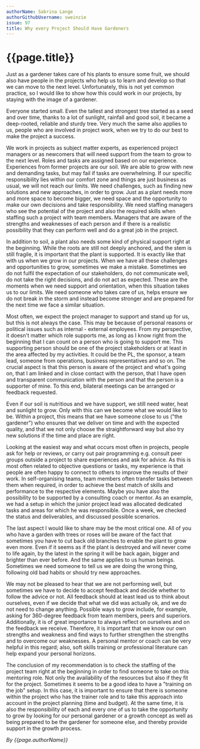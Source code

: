 ```yaml
---
authorName: Sabrina Lange
authorGithubUsername: sweinzie 
issue: 97
title: Why every Project Should Have Gardeners
---
```

# {{page.title}}

Just as a gardener takes care of his plants to ensure some fruit, we should also have people in the projects who help us to learn and develop so that we can move to the next level. Unfortunately, this is not yet common practice, so I would like to show how this could work in our projects, by staying with the image of a gardener.

Everyone started small. Even the tallest and strongest tree started as a seed and over time, thanks to a lot of sunlight, rainfall and good soil, it became a deep-rooted, reliable and sturdy tree. Very much the same also applies to us, people who are involved in project work, when we try to do our best to make the project a success.

We work in projects as subject matter experts, as experienced project managers or as newcomers that will need support from the team to grow to the next level. Roles and tasks are assigned based on our experience. Experiences from former projects are our soil. We are able to grow with new and demanding tasks, but may fail if tasks are overwhelming. If our specific responsibility lies within our comfort zone and things are just business as usual, we will not reach our limits. We need challenges, such as finding new solutions and new approaches, in order to grow. Just as a plant needs more and more space to become bigger, we need space and the opportunity to make our own decisions and take responsibility. We need staffing managers who see the potential of the project and also the required skills when staffing such a project with team members. Managers that are aware of the strengths and weaknesses of each person and if there is a realistic possibility that they can perform well and do a great job in the project.

In addition to soil, a plant also needs some kind of physical support right at the beginning. While the roots are still not deeply anchored, and the stem is still fragile, it is important that the plant is supported. It is exactly like that with us when we grow in our projects. When we have all these challenges and opportunities to grow, sometimes we make a mistake. Sometimes we do not fulfil the expectation of our stakeholders, do not communicate well, do not take the right decisions, and do not act as expected. These are the moments when we need support and orientation, when this situation takes us to our limits. We need someone who takes care of us, helps ensure we do not break in the storm and instead become stronger and are prepared for the next time we face a similar situation.

Most often, we expect the project manager to support and stand up for us, but this is not always the case. This may be because of personal reasons or political issues such as internal - external employees. From my perspective, it doesn't matter which role supports me, as long as I know right from the beginning that I can count on a person who is going to support me. This supporting person should be one of the project stakeholders or at least in the area affected by my activities. It could be the PL, the sponsor, a team lead, someone from operations, business representatives and so on. The crucial aspect is that this person is aware of the project and what's going on, that I am linked and in close contact with the person, that I have open and transparent communication with the person and that the person is a supporter of mine. To this end, bilateral meetings can be arranged or feedback requested.

Even if our soil is nutritious and we have support, we still need water, heat and sunlight to grow. Only with this can we become what we would like to be. Within a project, this means that we have someone close to us ("the gardener") who ensures that we deliver on time and with the expected quality, and that we not only choose the straightforward way but also try new solutions if the time and place are right.

Looking at the easiest way and what occurs most often in projects, people ask for help or reviews, or carry out pair programming e.g. consult peer groups outside a project to share experiences and ask for advice. As this is most often related to objective questions or tasks, my experience is that people are often happy to connect to others to improve the results of their work. In self-organising teams, team members often transfer tasks between them when required, in order to achieve the best match of skills and performance to the respective elements. Maybe you have also the possibility to be supported by a consulting coach or mentor. As an example, we had a setup in which the junior project lead was allocated dedicated tasks and areas for which he was responsible. Once a week, we checked the status and deliverables, and discussed possible scenarios.

The last aspect I would like to share may be the most critical one. All of you who have a garden with trees or roses will be aware of the fact that sometimes you have to cut back old branches to enable the plant to grow even more. Even if it seems as if the plant is destroyed and will never come to life again, by the latest in the spring it will be back again, bigger and brighter than ever before. And the same applies to us human beings. Sometimes we need someone to tell us we are doing the wrong thing, following old bad habits or should try new approaches.

We may not be pleased to hear that we are not performing well, but sometimes we have to decide to accept feedback and decide whether to follow the advice or not. All feedback should at least lead us to think about ourselves, even if we decide that what we did was actually ok, and we do not need to change anything. Possible ways to grow include, for example, asking for 360-degree feedback from team members, peers and superiors. Additionally, it is of great importance to always reflect on ourselves and on the feedback we receive. Therefore, it is important that we know our own strengths and weakness and find ways to further strengthen the strengths and to overcome our weaknesses. A personal mentor or coach can be very helpful in this regard; also, soft skills training or professional literature can help expand your personal horizons.

The conclusion of my recommendation is to check the staffing of the project team right at the beginning in order to find someone to take on this mentoring role. Not only the availability of the resources but also if they fit for the project. Sometimes it seems to be a good idea to have a "training on the job" setup. In this case, it is important to ensure that there is someone within the project who has the trainer role and to take this approach into account in the project planning (time and budget). At the same time, it is also the responsibility of each and every one of us to take the opportunity to grow by looking for our personal gardener or a growth concept as well as being prepared to be the gardener for someone else, and thereby provide support in the growth process.

*By {{page.authorName}}*